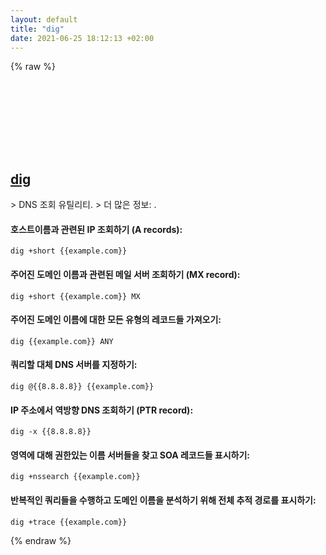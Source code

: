 ```yaml
---
layout: default
title: "dig"
date: 2021-06-25 18:12:13 +02:00
---
```

{% raw %}
<h2 id="dig">
  <a href="/ko/common/dig.html">dig</a> <a href="#dig"><svg class="icon">
    <use href="/assets/images/unicode_sprite.svg#link" />
  </svg></a>
</h2>
> DNS 조회 유틸리티.
> 더 많은 정보: <https://manpages.debian.org/dnsutils/dig.1.html>.

#### 호스트이름과 관련된 IP 조회하기 (A records):
```shell
dig +short {{example.com}}
```
#### 주어진 도메인 이름과 관련된 메일 서버 조회하기 (MX record):
```shell
dig +short {{example.com}} MX
```
#### 주어진 도메인 이름에 대한 모든 유형의 레코드들 가져오기:
```shell
dig {{example.com}} ANY
```
#### 쿼리할 대체 DNS 서버를 지정하기:
```shell
dig @{{8.8.8.8}} {{example.com}}
```
#### IP 주소에서 역방향 DNS 조회하기 (PTR record):
```shell
dig -x {{8.8.8.8}}
```
#### 영역에 대해 권한있는 이름 서버들을 찾고 SOA 레코드들 표시하기:
```shell
dig +nssearch {{example.com}}
```
#### 반복적인 쿼리들을 수행하고 도메인 이름을 분석하기 위해 전체 추적 경로를 표시하기:
```shell
dig +trace {{example.com}}
```
{% endraw %}